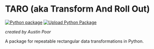 # TARO (aka Transform And Roll Out)

[![Python package](https://github.com/a-poor/taro/actions/workflows/python-package.yml/badge.svg)](https://github.com/a-poor/taro/actions/workflows/python-package.yml) 
[![Upload Python Package](https://github.com/a-poor/taro/actions/workflows/python-publish.yml/badge.svg)](https://github.com/a-poor/taro/actions/workflows/python-publish.yml)

_created by Austin Poor_

A package for repeatable rectangular data transformations in Python.



